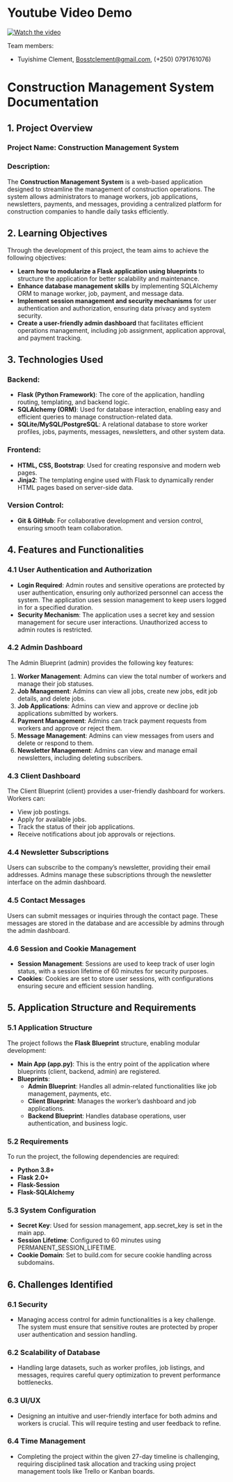 # **Youtube Video Demo**
[![Watch the video](https://img.youtube.com/vi/QLT-AyDL5kM/hqdefault.jpg)](https://youtu.be/QLT-AyDL5kM)

Team members:

- Tuyishime Clement, [Bosstclement@gmail.com](mailto:Bosstclement@gmail.com), (+250) 0791761076)

# **Construction Management System Documentation**

## **1\. Project Overview**

### **Project Name: Construction Management System**

### **Description:**

The **Construction Management System** is a web-based application designed to streamline the management of construction operations. The system allows administrators to manage workers, job applications, newsletters, payments, and messages, providing a centralized platform for construction companies to handle daily tasks efficiently.

## **2\. Learning Objectives**

Through the development of this project, the team aims to achieve the following objectives:

- **Learn how to modularize a Flask application using blueprints** to structure the application for better scalability and maintenance.
- **Enhance database management skills** by implementing SQLAlchemy ORM to manage worker, job, payment, and message data.
- **Implement session management and security mechanisms** for user authentication and authorization, ensuring data privacy and system security.
- **Create a user-friendly admin dashboard** that facilitates efficient operations management, including job assignment, application approval, and payment tracking.

## **3\. Technologies Used**

### **Backend:**

- **Flask (Python Framework)**: The core of the application, handling routing, templating, and backend logic.
- **SQLAlchemy (ORM)**: Used for database interaction, enabling easy and efficient queries to manage construction-related data.
- **SQLite/MySQL/PostgreSQL**: A relational database to store worker profiles, jobs, payments, messages, newsletters, and other system data.

### **Frontend:**

- **HTML, CSS, Bootstrap**: Used for creating responsive and modern web pages.
- **Jinja2**: The templating engine used with Flask to dynamically render HTML pages based on server-side data.

### **Version Control:**

- **Git & GitHub**: For collaborative development and version control, ensuring smooth team collaboration.

## **4\. Features and Functionalities**

### **4.1 User Authentication and Authorization**

- **Login Required**: Admin routes and sensitive operations are protected by user authentication, ensuring only authorized personnel can access the system. The application uses session management to keep users logged in for a specified duration.
- **Security Mechanism**: The application uses a secret key and session management for secure user interactions. Unauthorized access to admin routes is restricted.

### **4.2 Admin Dashboard**

The Admin Blueprint (admin) provides the following key features:

1. **Worker Management**: Admins can view the total number of workers and manage their job statuses.
2. **Job Management**: Admins can view all jobs, create new jobs, edit job details, and delete jobs.
3. **Job Applications**: Admins can view and approve or decline job applications submitted by workers.
4. **Payment Management**: Admins can track payment requests from workers and approve or reject them.
5. **Message Management**: Admins can view messages from users and delete or respond to them.
6. **Newsletter Management**: Admins can view and manage email newsletters, including deleting subscribers.

### **4.3 Client Dashboard**

The Client Blueprint (client) provides a user-friendly dashboard for workers. Workers can:

- View job postings.
- Apply for available jobs.
- Track the status of their job applications.
- Receive notifications about job approvals or rejections.

### **4.4 Newsletter Subscriptions**

Users can subscribe to the company’s newsletter, providing their email addresses. Admins manage these subscriptions through the newsletter interface on the admin dashboard.

### **4.5 Contact Messages**

Users can submit messages or inquiries through the contact page. These messages are stored in the database and are accessible by admins through the admin dashboard.

### **4.6 Session and Cookie Management**

- **Session Management**: Sessions are used to keep track of user login status, with a session lifetime of 60 minutes for security purposes.
- **Cookies**: Cookies are set to store user sessions, with configurations ensuring secure and efficient session handling.

## **5\. Application Structure and Requirements**

### **5.1 Application Structure**

The project follows the **Flask Blueprint** structure, enabling modular development:

- **Main App (app.py)**: This is the entry point of the application where blueprints (client, backend, admin) are registered.
- **Blueprints**:
  - **Admin Blueprint**: Handles all admin-related functionalities like job management, payments, etc.
  - **Client Blueprint**: Manages the worker’s dashboard and job applications.
  - **Backend Blueprint**: Handles database operations, user authentication, and business logic.

### **5.2 Requirements**

To run the project, the following dependencies are required:

- **Python 3.8+**
- **Flask 2.0+**
- **Flask-Session**
- **Flask-SQLAlchemy**

### **5.3 System Configuration**

- **Secret Key**: Used for session management, app.secret_key is set in the main app.
- **Session Lifetime**: Configured to 60 minutes using PERMANENT_SESSION_LIFETIME.
- **Cookie Domain**: Set to build.com for secure cookie handling across subdomains.

## **6\. Challenges Identified**

### **6.1 Security**

- Managing access control for admin functionalities is a key challenge. The system must ensure that sensitive routes are protected by proper user authentication and session handling.

### **6.2 Scalability of Database**

- Handling large datasets, such as worker profiles, job listings, and messages, requires careful query optimization to prevent performance bottlenecks.

### **6.3 UI/UX**

- Designing an intuitive and user-friendly interface for both admins and workers is crucial. This will require testing and user feedback to refine.

### **6.4 Time Management**

- Completing the project within the given 27-day timeline is challenging, requiring disciplined task allocation and tracking using project management tools like Trello or Kanban boards.
